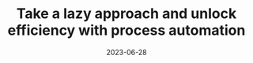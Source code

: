 ---
category:
- .nan
date: 2023-06-28
keyword_suggestion: ubuntu install docker
post_inspiration: https://www.processexcellencenetwork.com/automation/articles/take-a-lazy-approach-and-unlock-efficiency-with-process-automation
silot_terms: digital automation
title: Take a lazy approach and unlock efficiency with process <b>automation</b>
---